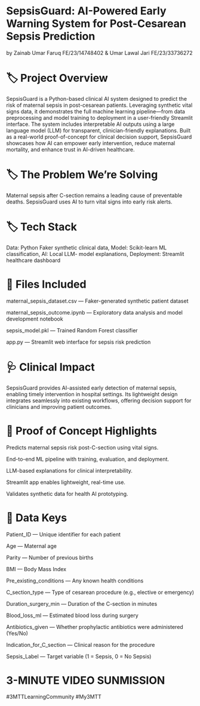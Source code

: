 # SepsisGuard: AI-Powered Early Warning System for Post-Cesarean Sepsis Prediction
by Zainab Umar Faruq FE/23/14748402 &  Umar Lawal Jari FE/23/33736272

# 🏷️ Project Overview
SepsisGuard is a Python-based clinical AI system designed to predict the risk of maternal sepsis in post-cesarean patients. Leveraging synthetic vital signs data, it demonstrates the full machine learning pipeline—from data preprocessing and model training to deployment in a user-friendly Streamlit interface.
The system includes interpretable AI outputs using a large language model (LLM) for transparent, clinician-friendly explanations. Built as a real-world proof-of-concept for clinical decision support, SepsisGuard showcases how AI can empower early intervention, reduce maternal mortality, and enhance trust in AI-driven healthcare.

# 🏷️ The Problem We’re Solving
Maternal sepsis after C-section remains a leading cause of preventable deaths. SepsisGuard uses AI to turn vital signs into early risk alerts.

# 🏷️ Tech Stack
Data: Python Faker synthetic clinical data, Model: Scikit-learn ML classification,  AI: Local LLM- model explanations,  Deployment: Streamlit healthcare dashboard

# 📁 Files Included
maternal_sepsis_dataset.csv — Faker-generated synthetic patient dataset

maternal_sepsis_outcome.ipynb — Exploratory data analysis and model development notebook

sepsis_model.pkl — Trained Random Forest classifier

app.py — Streamlit web interface for sepsis risk prediction


# 🩺 Clinical Impact
SepsisGuard provides AI-assisted early detection of maternal sepsis, enabling timely intervention in hospital settings. Its lightweight design integrates seamlessly into existing workflows, offering decision support for clinicians and improving patient outcomes.


# 🧪 Proof of Concept Highlights
Predicts maternal sepsis risk post-C-section using vital signs.

End-to-end ML pipeline with training, evaluation, and deployment.

LLM-based explanations for clinical interpretability.

Streamlit app enables lightweight, real-time use.

Validates synthetic data for health AI prototyping.

# 🔑 Data Keys
Patient_ID — Unique identifier for each patient

Age — Maternal age

Parity — Number of previous births

BMI — Body Mass Index

Pre_existing_conditions — Any known health conditions

C_section_type — Type of cesarean procedure (e.g., elective or emergency)

Duration_surgery_min — Duration of the C-section in minutes

Blood_loss_ml — Estimated blood loss during surgery

Antibiotics_given — Whether prophylactic antibiotics were administered (Yes/No)

Indication_for_C_section — Clinical reason for the procedure

Sepsis_Label — Target variable (1 = Sepsis, 0 = No Sepsis)




# 3-MINUTE VIDEO SUNMISSION


#3MTTLearningCommunity #My3MTT
